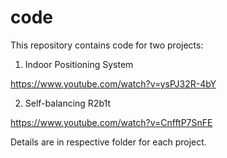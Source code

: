 # code

This repository contains code for two projects:

1. Indoor Positioning System

https://www.youtube.com/watch?v=ysPJ32R-4bY

2. Self-balancing R2b1t

https://www.youtube.com/watch?v=CnfftP7SnFE

Details are in respective folder for each project.
